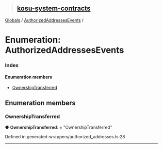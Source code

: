 > ## [kosu-system-contracts](../README.md)

[Globals](../globals.md) / [AuthorizedAddressesEvents](authorizedaddressesevents.md) /

# Enumeration: AuthorizedAddressesEvents

### Index

#### Enumeration members

-   [OwnershipTransferred](authorizedaddressesevents.md#ownershiptransferred)

## Enumeration members

### OwnershipTransferred

● **OwnershipTransferred**: = "OwnershipTransferred"

Defined in generated-wrappers/authorized_addresses.ts:28

---

